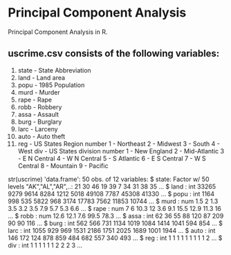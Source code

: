 Principal Component Analysis
==============================

Principal Component Analysis in R.

uscrime.csv consists of the following variables:
------
1. state - State Abbreviation
2. land - Land area
3. popu - 1985 Population
4. murd - Murder
5. rape - Rape
6. robb - Robbery
7. assa - Assault
8. burg - Burglary
9. larc - Larceny
10. auto - Auto theft
11. reg - US States Region number
      1 - Northeast
      2 - Midwest
      3 - South
      4 - West
div - US States division number
      1 - New England
      2 - Mid-Atlantic
      3 - E N Central
      4 - W N Central
      5 - S Atlantic
      6 - E S Central
      7 - W S Central
      8 - Mountain
      9 - Pacific

str(uscrime)
'data.frame':  50 obs. of  12 variables:
 $ state: Factor w/ 50 levels "AK","AL","AR",..: 21 30 46 19 39 7 34 31 38 35 ...
 $ land : int  33265 9279 9614 8284 1212 5018 49108 7787 45308 41330 ...
 $ popu : int  1164 998 535 5822 968 3174 17783 7562 11853 10744 ...
 $ murd : num  1.5 2 1.3 3.5 3.2 3.5 7.9 5.7 5.3 6.6 ...
 $ rape : num  7 6 10.3 12 3.6 9.1 15.5 12.9 11.3 16 ...
 $ robb : num  12.6 12.1 7.6 99.5 78.3 ...
 $ assa : int  62 36 55 88 120 87 209 90 90 116 ...
 $ burg : int  562 566 731 1134 1019 1084 1414 1041 594 854 ...
 $ larc : int  1055 929 969 1531 2186 1751 2025 1689 1001 1944 ...
 $ auto : int  146 172 124 878 859 484 682 557 340 493 ...
 $ reg  : int  1 1 1 1 1 1 1 1 1 2 ...
 $ div  : int  1 1 1 1 1 1 2 2 2 3 ...